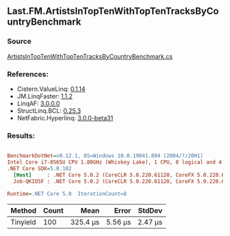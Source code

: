 ﻿## Last.FM.ArtistsInTopTenWithTopTenTracksByCountryBenchmark

### Source
[ArtistsInTopTenWithTopTenTracksByCountryBenchmark.cs](../LinqBenchmarks/Last/FM/ArtistsInTopTenWithTopTenTracksByCountryBenchmark.cs)

### References:
- Cistern.ValueLinq: [0.1.14](https://www.nuget.org/packages/Cistern.ValueLinq/0.1.14)
- JM.LinqFaster: [1.1.2](https://www.nuget.org/packages/JM.LinqFaster/1.1.2)
- LinqAF: [3.0.0.0](https://www.nuget.org/packages/LinqAF/3.0.0.0)
- StructLinq.BCL: [0.25.3](https://www.nuget.org/packages/StructLinq.BCL/0.25.3)
- NetFabric.Hyperlinq: [3.0.0-beta31](https://www.nuget.org/packages/NetFabric.Hyperlinq/3.0.0-beta31)

### Results:
``` ini

BenchmarkDotNet=v0.12.1, OS=Windows 10.0.19041.804 (2004/?/20H1)
Intel Core i7-8565U CPU 1.80GHz (Whiskey Lake), 1 CPU, 8 logical and 4 physical cores
.NET Core SDK=5.0.102
  [Host]     : .NET Core 5.0.2 (CoreCLR 5.0.220.61120, CoreFX 5.0.220.61120), X64 RyuJIT
  Job-QKIOSF : .NET Core 5.0.2 (CoreCLR 5.0.220.61120, CoreFX 5.0.220.61120), X64 RyuJIT

Runtime=.NET Core 5.0  IterationCount=8  

```
|   Method | Count |     Mean |   Error |  StdDev |
|--------- |------ |---------:|--------:|--------:|
| Tinyield |   100 | 325.4 μs | 5.56 μs | 2.47 μs |
